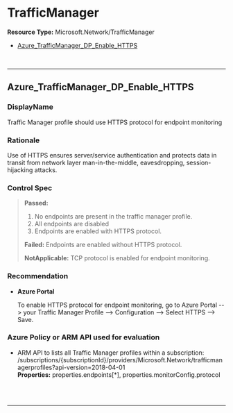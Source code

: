 # TrafficManager

**Resource Type:** Microsoft.Network/TrafficManager

<!-- TOC -->

- [Azure_TrafficManager_DP_Enable_HTTPS](#azure_trafficmanager_dp_enable_https)

<!-- /TOC -->
<br/>


___ 

## Azure_TrafficManager_DP_Enable_HTTPS 

### DisplayName 
Traffic Manager profile should use HTTPS protocol for endpoint monitoring 

### Rationale 
Use of HTTPS ensures server/service authentication and protects data in transit from network layer man-in-the-middle, eavesdropping, session-hijacking attacks. 

### Control Spec 

> **Passed:** 
> 1. No endpoints are present in the traffic manager profile.
> 2. All endpoints are disabled
> 3. Endpoints are enabled with HTTPS protocol.
> 
> **Failed:** 
> Endpoints are enabled without HTTPS protocol.
> <!--
> **Verify:** 
> Verify condition
> -->
> **NotApplicable:** 
> TCP protocol is enabled for endpoint monitoring.
> 
### Recommendation 

- **Azure Portal** 

	 To enable HTTPS protocol for endpoint monitoring, go to Azure Portal --> your Traffic Manager Profile --> Configuration --> Select HTTPS --> Save. 
<!--
- **PowerShell** 

	 ```powershell 
	 $variable = 'apple' 
	 ```  

- **Enforcement Policy** 

	 [![Link to Azure Policy](https://raw.githubusercontent.com/MSFT-Chirag/AzTS-docs/main/Assets/View_Definition.jpg)](https://portal.azure.com/#blade/Microsoft_Azure_Policy/CreatePolicyDefinitionBlade/uri/<policy-raw-link>) 

	 [![Link to Azure Policy](https://raw.githubusercontent.com/MSFT-Chirag/AzTS-docs/main/Assets/Deploy_To_Azure.jpg)](https://portal.azure.com/#blade/Microsoft_Azure_Policy/CreatePolicyDefinitionBlade/uri/<policy-raw-link>) 
-->
### Azure Policy or ARM API used for evaluation 

- ARM API to lists all Traffic Manager profiles within a subscription:
/subscriptions/{subscriptionId}/providers/Microsoft.Network/trafficmanagerprofiles?api-version=2018-04-01<br />
**Properties:** properties.endpoints[*],
 properties.monitorConfig.protocol
 <br />
<!--
- Example-2 ARM API to list service and its related property at specified level: /subscriptions/{subscriptionId}/resourceGroups/{resourceGroupName}/providers/Microsoft.ServiceName/service/{serviceName}/tenant/access? 
 <br />
**Properties:** example-property
 <br />
-->
<br />

___ 

